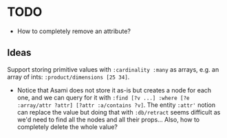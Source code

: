 # TODO

* How to completely remove an attribute?

## Ideas

Support storing primitive values with `:cardinality :many` as arrays, e.g. an array of ints: `:product/dimensions [25 34]`.
 * Notice that Asami does not store it as-is but creates a node for each one, and we can query for it with
   `:find [?v ...] :where [?e :array/attr ?attr] [?attr :a/contains ?v]`. The entity `:attr'` notion can replace the value but
   doing that with `:db/retract` seems difficult as we'd need to find all the nodes and all their props... Also, how to completely delete the whole value?